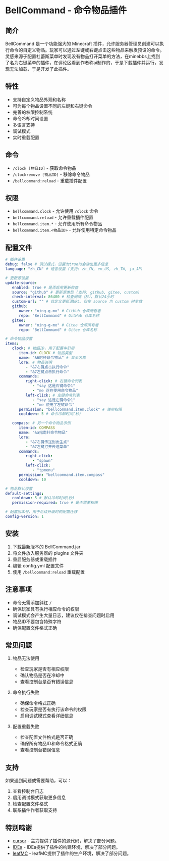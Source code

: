 # BellCommand - 命令物品插件

## 简介
BellCommand 是一个功能强大的 Minecraft 插件，允许服务器管理员创建可以执行命令的自定义物品。玩家可以通过左键或右键点击这些物品来触发预设的命令。  
灵感来源于配置杜蕾斯菜单时发现没有物品打开菜单的方法，在minebbs上找到了名为右键菜单的插件，在评论区看到作者称ai制作的，于是下载插件并运行，发现无法加载，于是开发了此插件。
## 特性
- 支持自定义物品外观和名称
- 可为每个物品设置不同的左键和右键命令
- 完善的权限控制系统
- 命令冷却时间设置
- 多语言支持
- 调试模式
- 实时重载配置

## 命令
- `/clock [物品ID]` - 获取命令物品
- `/clockremove [物品ID]` - 移除命令物品
- `/bellcommand:reload` - 重载插件配置

## 权限
- `bellcommand.clock` - 允许使用 `/clock` 命令
- `bellcommand.reload` - 允许重载插件配置
- `bellcommand.item.*` - 允许使用所有命令物品
- `bellcommand.item.<物品ID>` - 允许使用特定命令物品

## 配置文件

```yaml
# 插件设置
debug: false # 调试模式，设置为true时会输出更多信息
language: "zh_CN" # 语言设置 (支持: zh_CN, en_US, zh_TW, ja_JP)

# 更新源设置
update-source:
   enabled: true # 是否启用更新检查
   source: "github" # 更新源类型 (支持: github, gitee, custom)
   check-interval: 86400 # 检查间隔（秒），默认24小时
   custom-url: "" # 自定义更新源URL，仅在 source 为 custom 时生效
   github:
      owner: "ning-g-mo" # GitHub 仓库所有者
      repo: "BellCommand" # GitHub 仓库名称
   gitee:
      owner: "ning-g-mo" # Gitee 仓库所有者
      repo: "BellCommand" # Gitee 仓库名称

# 命令物品设置
items:
   clock: # 物品ID，用于配置中引用
      item-id: CLOCK # 物品类型
      name: "&6时钟命令物品" # 显示名称
      lore: # 物品说明
         - "&7右键点击执行命令"
         - "&7左键点击执行命令"
      commands:
         right-click: # 右键命令列表
            - "say 这是右键命令1"
            - "me 正在使用命令物品"
         left-click: # 左键命令列表
            - "say 这是左键命令1"
            - "me 使用了左键命令"
      permission: "bellcommand.item.clock" # 使用权限
      cooldown: 5 # 命令冷却时间(秒)

   compass: # 另一个命令物品示例
      item-id: COMPASS
      name: "&a指南针命令物品"
      lore:
         - "&7右键传送到出生点"
         - "&7左键打开传送菜单"
      commands:
         right-click:
            - "spawn"
         left-click:
            - "tpmenu"
      permission: "bellcommand.item.compass"
      cooldown: 10

# 物品默认设置
default-settings:
   cooldown: 5 # 默认冷却时间(秒)
   permission-required: true # 是否需要权限

# 配置版本号，用于后续升级时的配置迁移
config-version: 1

```

## 安装
1. 下载最新版本的 BellCommand.jar
2. 将文件放入服务器的 plugins 文件夹
3. 重启服务器或重载插件
4. 编辑 config.yml 配置文件
5. 使用 `/bellcommand:reload` 重载配置

## 注意事项
- 命令无需添加斜杠 `/`
- 确保玩家具有执行相应命令的权限
- 调试模式会产生大量日志，建议仅在排查问题时启用
- 物品ID不要包含特殊字符
- 确保配置文件格式正确

## 常见问题
1. 物品无法使用
   - 检查玩家是否有相应权限
   - 确认物品是否在冷却中
   - 查看控制台是否有错误信息

2. 命令执行失败
   - 确保命令格式正确
   - 检查玩家是否有执行该命令的权限
   - 启用调试模式查看详细信息

3. 配置重载失败
   - 检查配置文件格式是否正确
   - 确保所有物品ID和命令格式正确
   - 查看控制台错误信息

## 支持
如果遇到问题或需要帮助，可以：
1. 查看控制台日志
2. 启用调试模式获取更多信息
3. 检查配置文件格式
4. 联系插件作者获取支持

## 特别鸣谢
- [cursor](https://www.cursor.com/) - 主力提供了插件的源代码，解决了部分问题。
- [IDEa](https://www.jetbrains.com/zh-cn/idea/) - IDEa提供了插件的构建环境，解决了部分问题。
- [leafMC](https://github.com/Winds-Studio/Leaf) - leafMC提供了插件的生产环境，解决了部分问题。
